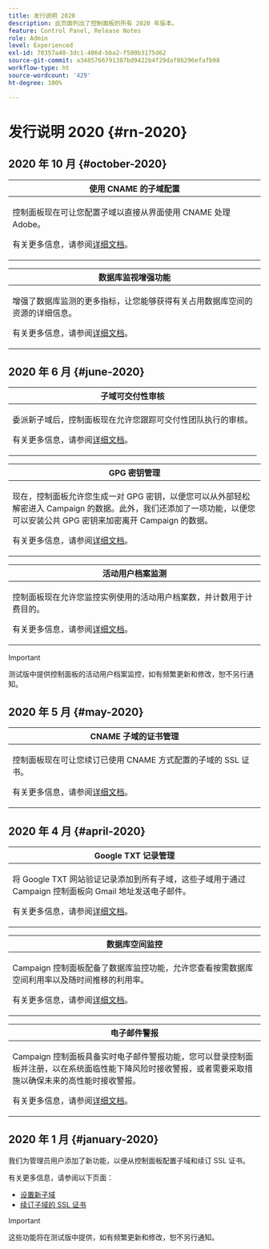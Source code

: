 ```yaml
---
title: 发行说明 2020
description: 此页面列出了控制面板的所有 2020 年版本。
feature: Control Panel, Release Notes
role: Admin
level: Experienced
exl-id: 70357a40-3dc1-486d-bba2-f500b3175d62
source-git-commit: a3485766791387bd9422b4f29daf86296efafb98
workflow-type: ht
source-wordcount: '429'
ht-degree: 100%

---
```


# 发行说明 2020 {#rn-2020}

## 2020 年 10 月 {#october-2020}

<table>
<thead>
<tr>
<th><strong>使用 CNAME 的子域配置</strong><br/></th>
</tr>
</thead>
<tbody>
<tr>
<td>
<p>控制面板现在可让您配置子域以直接从界面使用 CNAME 处理 Adobe。</p><p>有关更多信息，请参阅<a href="../subdomains-certificates/using/setting-up-new-subdomain.md">详细文档</a>。</p>
</td>
</tr>
</tbody>
</table>

<table>
<thead>
<tr>
<th><strong>数据库监视增强功能</strong><br/></th>
</tr>
</thead>
<tbody>
<tr>
<td>
<p>增强了数据库监测的更多指标，让您能够获得有关占用数据库空间的资源的详细信息。</p><p>有关更多信息，请参阅<a href="../performance-monitoring/using/database-monitoring.md">详细文档</a>。</p>
</td>
</tr>
</tbody>
</table>

## 2020 年 6 月 {#june-2020}

<table>
<thead>
<tr>
<th><strong>子域可交付性审核</strong><br/></th>
</tr>
</thead>
<tbody>
<tr>
<td>
<p>委派新子域后，控制面板现在允许您跟踪可交付性团队执行的审核。</p><p>有关更多信息，请参阅<a href="../subdomains-certificates/using/setting-up-new-subdomain.md">详细文档</a>。</p>
</td>
</tr>
</tbody>
</table>

<table>
<thead>
<tr>
<th><strong>GPG 密钥管理</strong><br/></th>
</tr>
</thead>
<tbody>
<tr>
<td>
<p>现在，控制面板允许您生成一对 GPG 密钥，以便您可以从外部轻松解密进入 Campaign 的数据。此外，我们还添加了一项功能，以便您可以安装公共 GPG 密钥来加密离开 Campaign 的数据。</p><p>有关更多信息，请参阅<a href="../instances-settings/using/gpg-keys-management.md">详细文档</a>。</p>
</td>
</tr>
</tbody>
</table>

<table>
<thead>
<tr>
<th><strong>活动用户档案监测</strong><br/></th>
</tr>
</thead>
<tbody>
<tr>
<td>
<p>控制面板现在允许您监控实例使用的活动用户档案数，并计数用于计费目的。</p><p>有关更多信息，请参阅<a href="../performance-monitoring/using/active-profiles-monitoring.md">详细文档</a>。</p>
</td>
</tr>
</tbody>
</table>

>[!IMPORTANT]
>
>测试版中提供控制面板的活动用户档案监控，如有频繁更新和修改，恕不另行通知。

## 2020 年 5 月 {#may-2020}

<table>
<thead>
<tr>
<th><strong>CNAME 子域的证书管理</strong><br/></th>
</tr>
</thead>
<tbody>
<tr>
<td>
<p>控制面板现在可让您续订已使用 CNAME 方式配置的子域的 SSL 证书。</p><p>有关更多信息，请参阅<a href="../subdomains-certificates/using/renewing-subdomain-certificate.md">详细文档</a>。</p>
</td>
</tr>
</tbody>
</table>

## 2020 年 4 月 {#april-2020}

<table>
<thead>
<tr>
<th><strong>Google TXT 记录管理</strong><br/></th>
</tr>
</thead>
<tbody>
<tr>
<td>
<p>将 Google TXT 网站验证记录添加到所有子域，这些子域用于通过 Campaign 控制面板向 Gmail 地址发送电子邮件。</p><p>有关更多信息，请参阅<a href="../subdomains-certificates/using/managing-txt-records.md">详细文档</a>。</p>
</td>
</tr>
</tbody>
</table>

<table>
<thead>
<tr>
<th><strong>数据库空间监控</strong><br/></th>
</tr>
</thead>
<tbody>
<tr>
<td>
<p>Campaign 控制面板配备了数据库监控功能，允许您查看按需数据库空间利用率以及随时间推移的利用率。</p><p>有关更多信息，请参阅<a href="../performance-monitoring/using/database-monitoring.md">详细文档</a>。</p>
</td>
</tr>
</tbody>
</table>

<table>
<thead>
<tr>
<th><strong>电子邮件警报</strong><br/></th>
</tr>
</thead>
<tbody>
<tr>
<td>
<p>Campaign 控制面板具备实时电子邮件警报功能，您可以登录控制面板并注册，以在系统面临性能下降风险时接收警报，或者需要采取措施以确保未来的高性能时接收警报。</p><p>有关更多信息，请参阅<a href="../performance-monitoring/using/email-alerting.md">详细文档</a>。</p>
</td>
</tr>
</tbody>
</table>

## 2020 年 1 月 {#january-2020}

我们为管理员用户添加了新功能，以便从控制面板配置子域和续订 SSL 证书。

有关更多信息，请参阅以下页面：
* [设置新子域](../subdomains-certificates/using/setting-up-new-subdomain.md)
* [续订子域的 SSL 证书](../subdomains-certificates/using/renewing-subdomain-certificate.md)

>[!IMPORTANT]
>
>这些功能将在测试版中提供，如有频繁更新和修改，恕不另行通知。
